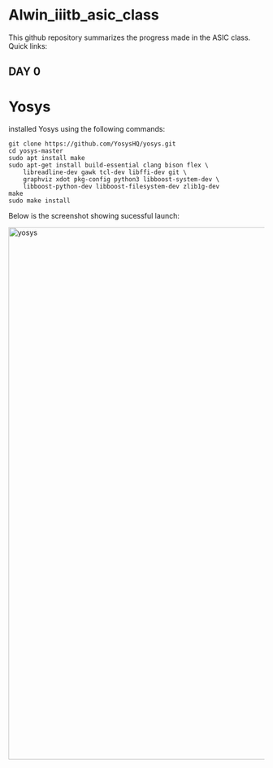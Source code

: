 # Alwin_iiitb_asic_class
This github repository summarizes the progress made in the ASIC class. Quick links:
## DAY 0
# Yosys
installed Yosys using the following commands:
```
git clone https://github.com/YosysHQ/yosys.git
cd yosys-master 
sudo apt install make 
sudo apt-get install build-essential clang bison flex \
    libreadline-dev gawk tcl-dev libffi-dev git \
    graphviz xdot pkg-config python3 libboost-system-dev \
    libboost-python-dev libboost-filesystem-dev zlib1g-dev
make 
sudo make install
```
Below is the screenshot showing sucessful launch:

<img width="1048" alt="yosys" src="https://github.com/alwinshaju08/Alwin_iiitb_asic_class/assets/69166205/f14cb7e5-a5ec-4b89-93c5-823df2f8dd9e">
